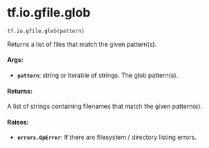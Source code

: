 <div itemscope itemtype="http://developers.google.com/ReferenceObject">
<meta itemprop="name" content="tf.io.gfile.glob" />
<meta itemprop="path" content="Stable" />
</div>

# tf.io.gfile.glob

``` python
tf.io.gfile.glob(pattern)
```

Returns a list of files that match the given pattern(s).

#### Args:

* <b>`pattern`</b>: string or iterable of strings. The glob pattern(s).


#### Returns:

A list of strings containing filenames that match the given pattern(s).


#### Raises:

* <b>`errors.OpError`</b>: If there are filesystem / directory listing errors.